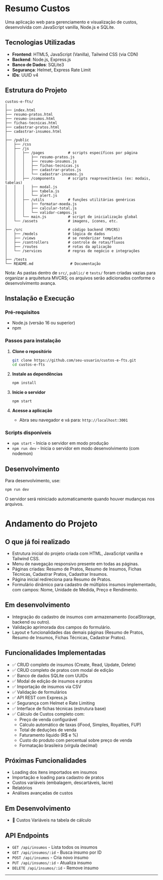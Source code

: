 # Resumo Custos

Uma aplicação web para gerenciamento e visualização de custos, desenvolvida com JavaScript vanilla, Node.js e SQLite.

## Tecnologias Utilizadas

- **Frontend**: HTML5, JavaScript (Vanilla), Tailwind CSS (via CDN)
- **Backend**: Node.js, Express.js
- **Banco de Dados**: SQLite3
- **Segurança**: Helmet, Express Rate Limit
- **IDs**: UUID v4

## Estrutura do Projeto

```
custos-e-fts/
│
├── index.html
├── resumo-pratos.html
├── resumo-insumos.html
├── fichas-tecnicas.html
├── cadastrar-pratos.html
├── cadastrar-insumos.html
│
├── /public
│   ├── /css
│   ├── /js
│   │   ├── /pages           # scripts específicos por página
│   │   │   ├── resumo-pratos.js
│   │   │   ├── resumo-insumos.js
│   │   │   ├── fichas-tecnicas.js
│   │   │   ├── cadastrar-pratos.js
│   │   │   └── cadastrar-insumos.js
│   │   ├── /components      # scripts reaproveitáveis (ex: modais, tabelas)
│   │   │   ├── modal.js
│   │   │   ├── tabela.js
│   │   │   └── alert.js
│   │   ├── /utils           # funções utilitárias genéricas
│   │   │   ├── formatar-moeda.js
│   │   │   ├── calcular-total.js
│   │   │   └── validar-campos.js
│   │   └── main.js          # script de inicialização global
│   └── /assets              # imagens, ícones, etc.
│
├── /src                     # código backend (MVCRS)
│   ├── /models              # lógica de dados
│   ├── /views               # se renderizar templates
│   ├── /controllers         # controle de rotas/fluxos
│   ├── /routes              # rotas da aplicação
│   └── /services            # regras de negócio e integrações
│
├── /tests
└── README.md                 # Documentação
```

Nota: As pastas dentro de `src/`, `public/` e `tests/` foram criadas vazias para organizar a arquitetura MVCRS; os arquivos serão adicionados conforme o desenvolvimento avança.

## Instalação e Execução

### Pré-requisitos
- Node.js (versão 16 ou superior)
- npm

### Passos para instalação

1. **Clone o repositório**
   ```bash
   git clone https://github.com/seu-usuario/custos-e-fts.git
   cd custos-e-fts
   ```

2. **Instale as dependências**
   ```bash
   npm install
   ```

3. **Inicie o servidor**
   ```bash
   npm start
   ```

4. **Acesse a aplicação**
   - Abra seu navegador e vá para: `http://localhost:3001`

### Scripts disponíveis

- `npm start` - Inicia o servidor em modo produção
- `npm run dev` - Inicia o servidor em modo desenvolvimento (com nodemon)

## Desenvolvimento

Para desenvolvimento, use:
```bash
npm run dev
```

O servidor será reiniciado automaticamente quando houver mudanças nos arquivos.

# Andamento do Projeto

## O que já foi realizado
- Estrutura inicial do projeto criada com HTML, JavaScript vanilla e Tailwind CSS.
- Menu de navegação responsivo presente em todas as páginas.
- Páginas criadas: Resumo de Pratos, Resumo de Insumos, Fichas Técnicas, Cadastrar Pratos, Cadastrar Insumos.
- Página inicial redireciona para Resumo de Pratos.
- Formulário dinâmico para cadastro de múltiplos insumos implementado, com campos: Nome, Unidade de Medida, Preço e Rendimento.

## Em desenvolvimento
- Integração do cadastro de insumos com armazenamento (localStorage, backend ou outro).
- Validação aprimorada dos campos do formulário.
- Layout e funcionalidades das demais páginas (Resumo de Pratos, Resumo de Insumos, Fichas Técnicas, Cadastrar Pratos).

## Funcionalidades Implementadas
- ✅ CRUD completo de insumos (Create, Read, Update, Delete)
- ✅ CRUD completo de pratos com modal de edição
- ✅ Banco de dados SQLite com UUIDs
- ✅ Modal de edição de insumos e pratos
- ✅ Importação de insumos via CSV
- ✅ Validação de formulários
- ✅ API REST com Express.js
- ✅ Segurança com Helmet e Rate Limiting
- ✅ Interface de fichas técnicas (estrutura base)
- ✅ Cálculo de Custos completo com:
  - Preço de venda configurável
  - Cálculo automático de taxas (iFood, Simples, Royalties, FUP)
  - Total de deduções de venda
  - Faturamento líquido (R$ e %)
  - Custo do produto com percentual sobre preço de venda
  - Formatação brasileira (vírgula decimal)

## Próximas Funcionalidades
- Loading dos itens importados em insumos
- Importação e loading para cadastro de pratos
- Custos variáveis (embalagem, descartáveis, lacre)
- Relatórios
- Análises avançadas de custos

## Em Desenvolvimento
- 🚧 Custos Variáveis na tabela de cálculo

## API Endpoints

- `GET /api/insumos` - Lista todos os insumos
- `GET /api/insumos/:id` - Busca insumo por ID
- `POST /api/insumos` - Cria novo insumo
- `PUT /api/insumos/:id` - Atualiza insumo
- `DELETE /api/insumos/:id` - Remove insumo

---